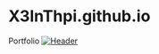 # X3lnThpi.github.io
Portfolio
[![Header](https://raw.githubusercontent.com/MartinHeinz/<OWNER>/<OWNER>/readme_header.png "Header")](https://drive.google.com/file/d/1gp_bu6-PVSnhS6SR58uU6c4gdimL35CB/view?usp=sharing)

